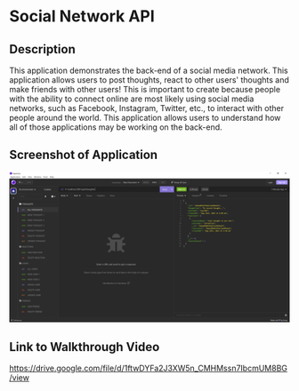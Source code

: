 # Social Network API

## Description

This application demonstrates the back-end of a social media network. This application allows users to post thoughts, react to other users' thoughts and make friends with other users! This is important to create because people with the ability to connect online are most likely using social media networks, such as Facebook, Instagram, Twitter, etc., to interact with other people around the world. This application allows users to understand how all of those applications may be working on the back-end.

## Screenshot of Application

![Alt text](image.png)

## Link to Walkthrough Video

https://drive.google.com/file/d/1ftwDYFa2J3XW5n_CMHMssn7IbcmUM8BG/view
